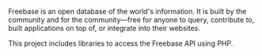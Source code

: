 Freebase is an open database of the world's information. It is built by the community and for the community—free for anyone to query, contribute to, built applications on top of, or integrate into their websites.

This project includes libraries to access the Freebase API using PHP.